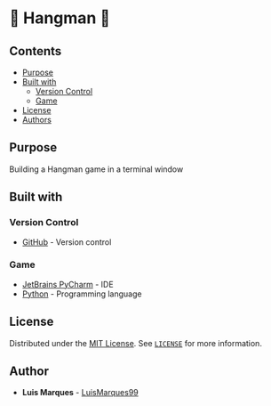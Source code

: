 # :hocho: Hangman :hocho:

## Contents

- [Purpose](#purpose)
- [Built with](#built-with)
  - [Version Control](#version-control)
  - [Game](#game)
- [License](#license)
- [Authors](#authors)

## Purpose

Building a Hangman game in a terminal window

## Built with

### Version Control

- [GitHub](https://github.com) - Version control

### Game

- [JetBrains PyCharm](https://www.jetbrains.com/pycharm) - IDE
- [Python](https://www.python.org) - Programming language

## License

Distributed under the [MIT License](https://choosealicense.com/licenses/mit/). See [`LICENSE`](/LICENSE) for more information.

## Author

- **Luis Marques** - [LuisMarques99](https://github.com/LuisMarques99)